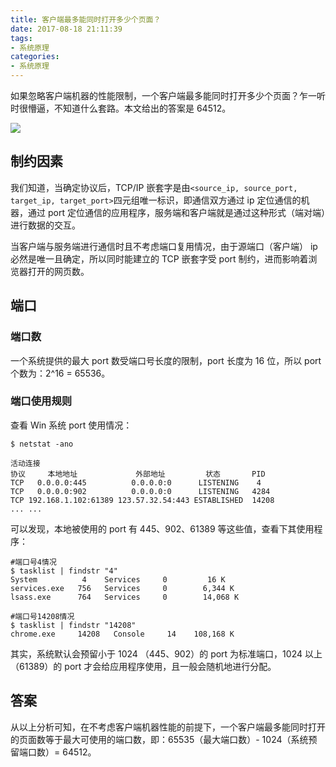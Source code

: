 ```yaml
---
title: 客户端最多能同时打开多少个页面？
date: 2017-08-18 21:11:39
tags:
- 系统原理
categories:
- 系统原理
---
```


如果忽略客户端机器的性能限制，一个客户端最多能同时打开多少个页面？乍一听时很懵逼，不知道什么套路。本文给出的答案是 64512。

![](https://img2.fanhaobai.com/2017/08/open-max-connect/3249e3f3-9e26-4a9a-b850-68baba3be257.png)<!--more-->

## 制约因素

我们知道，当确定协议后，TCP/IP 嵌套字是由`<source_ip, source_port, target_ip, target_port>`四元组唯一标识，即通信双方通过 ip 定位通信的机器，通过 port 定位通信的应用程序，服务端和客户端就是通过这种形式（端对端）进行数据的交互。

当客户端与服务端进行通信时且不考虑端口复用情况，由于源端口（客户端） ip 必然是唯一且确定，所以同时能建立的 TCP 嵌套字受 port 制约，进而影响着浏览器打开的网页数。

## 端口

### 端口数

一个系统提供的最大 port 数受端口号长度的限制，port 长度为 16 位，所以 port 个数为：2^16 = 65536。

### 端口使用规则

查看 Win 系统 port 使用情况：

```Shell
$ netstat -ano

活动连接
协议     本地地址             外部地址         状态       PID
TCP   0.0.0.0:445          0.0.0.0:0      LISTENING    4
TCP   0.0.0.0:902          0.0.0.0:0      LISTENING   4284
TCP 192.168.1.102:61389 123.57.32.54:443 ESTABLISHED  14208
... ...
```

可以发现，本地被使用的 port 有 445、902、61389 等这些值，查看下其使用程序：

```Shell
#端口号4情况
$ tasklist | findstr "4"
System          4    Services     0         16 K
services.exe   756   Services     0        6,344 K
lsass.exe      764   Services     0        14,068 K

#端口号14208情况
$ tasklist | findstr "14208"
chrome.exe     14208   Console     14    108,168 K
```

其实，系统默认会预留小于 1024 （445、902）的 port 为标准端口，1024 以上（61389）的 port 才会给应用程序使用，且一般会随机地进行分配。

## 答案

从以上分析可知，在不考虑客户端机器性能的前提下，一个客户端最多能同时打开的页面数等于最大可使用的端口数，即：65535（最大端口数）- 1024（系统预留端口数）= 64512。